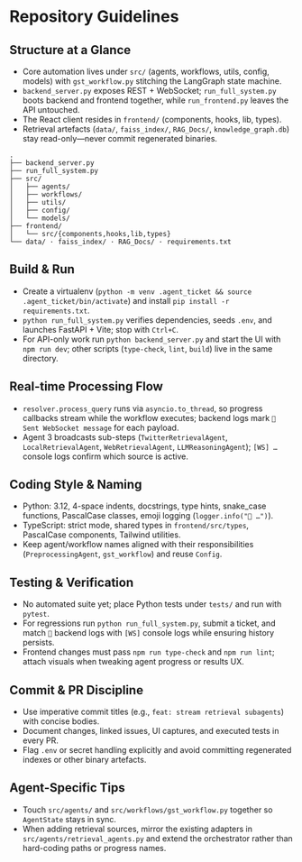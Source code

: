 # Repository Guidelines

## Structure at a Glance
- Core automation lives under `src/` (agents, workflows, utils, config, models) with `gst_workflow.py` stitching the LangGraph state machine.
- `backend_server.py` exposes REST + WebSocket; `run_full_system.py` boots backend and frontend together, while `run_frontend.py` leaves the API untouched.
- The React client resides in `frontend/` (components, hooks, lib, types).
- Retrieval artefacts (`data/`, `faiss_index/`, `RAG_Docs/`, `knowledge_graph.db`) stay read-only—never commit regenerated binaries.

```
.
├── backend_server.py
├── run_full_system.py
├── src/
│   ├── agents/
│   ├── workflows/
│   ├── utils/
│   ├── config/
│   └── models/
├── frontend/
│   └── src/{components,hooks,lib,types}
└── data/ · faiss_index/ · RAG_Docs/ · requirements.txt
```

## Build & Run
- Create a virtualenv (`python -m venv .agent_ticket && source .agent_ticket/bin/activate`) and install `pip install -r requirements.txt`.
- `python run_full_system.py` verifies dependencies, seeds `.env`, and launches FastAPI + Vite; stop with `Ctrl+C`.
- For API-only work run `python backend_server.py` and start the UI with `npm run dev`; other scripts (`type-check`, `lint`, `build`) live in the same directory.

## Real-time Processing Flow
- `resolver.process_query` runs via `asyncio.to_thread`, so progress callbacks stream while the workflow executes; backend logs mark `📡 Sent WebSocket message` for each payload.
- Agent 3 broadcasts sub-steps (`TwitterRetrievalAgent`, `LocalRetrievalAgent`, `WebRetrievalAgent`, `LLMReasoningAgent`); `[WS] …` console logs confirm which source is active.

## Coding Style & Naming
- Python: 3.12, 4-space indents, docstrings, type hints, snake_case functions, PascalCase classes, emoji logging (`logger.info("🔄 …")`).
- TypeScript: strict mode, shared types in `frontend/src/types`, PascalCase components, Tailwind utilities.
- Keep agent/workflow names aligned with their responsibilities (`PreprocessingAgent`, `gst_workflow`) and reuse `Config`.

## Testing & Verification
- No automated suite yet; place Python tests under `tests/` and run with `pytest`.
- For regressions run `python run_full_system.py`, submit a ticket, and match `📡` backend logs with `[WS]` console logs while ensuring history persists.
- Frontend changes must pass `npm run type-check` and `npm run lint`; attach visuals when tweaking agent progress or results UX.

## Commit & PR Discipline
- Use imperative commit titles (e.g., `feat: stream retrieval subagents`) with concise bodies.
- Document changes, linked issues, UI captures, and executed tests in every PR.
- Flag `.env` or secret handling explicitly and avoid committing regenerated indexes or other binary artefacts.

## Agent-Specific Tips
- Touch `src/agents/` and `src/workflows/gst_workflow.py` together so `AgentState` stays in sync.
- When adding retrieval sources, mirror the existing adapters in `src/agents/retrieval_agents.py` and extend the orchestrator rather than hard-coding paths or progress names.
